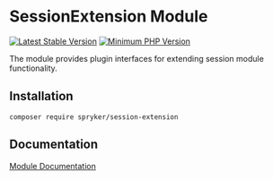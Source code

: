 # SessionExtension Module
[![Latest Stable Version](https://poser.pugx.org/spryker/session-extension/v/stable.svg)](https://packagist.org/packages/spryker/session-extension)
[![Minimum PHP Version](https://img.shields.io/badge/php-%3E%3D%207.4-8892BF.svg)](https://php.net/)

The module provides plugin interfaces for extending session module functionality.

## Installation

```
composer require spryker/session-extension
```

## Documentation

[Module Documentation](https://academy.spryker.com/developing_with_spryker/module_guide/modules.html)

